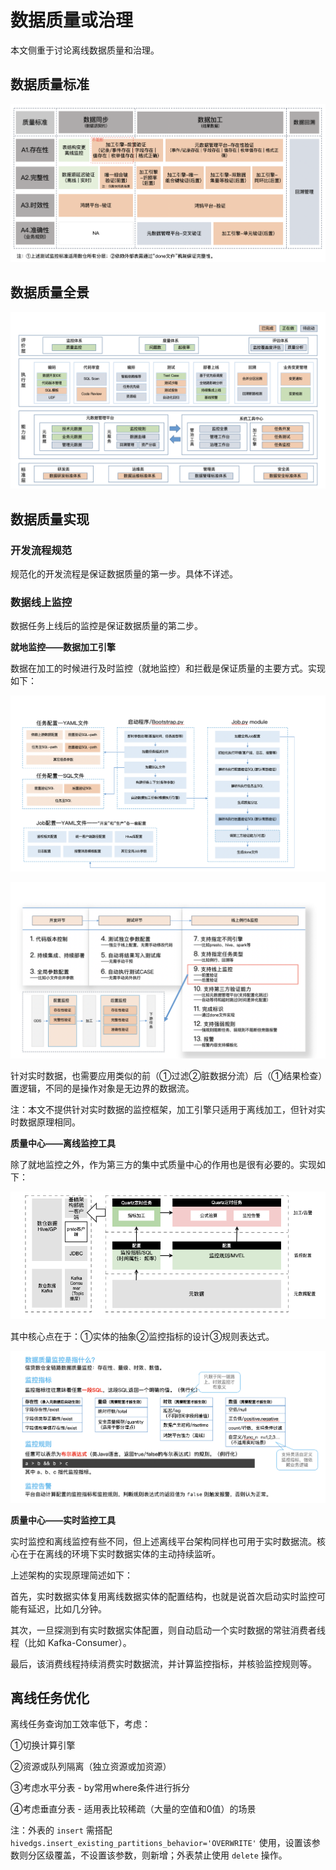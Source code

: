 # 数据质量或治理

本文侧重于讨论离线数据质量和治理。

## 数据质量标准

![](dw-batch-quality-standards.png)

## 数据质量全景

![](dw-batch-quality-arch-overview.png)

## 数据质量实现

### 开发流程规范

规范化的开发流程是保证数据质量的第一步。具体不详述。

### 数据线上监控

数据任务上线后的监控是保证数据质量的第二步。

**就地监控——数据加工引擎**

数据在加工的时候进行及时监控（就地监控）和拦截是保证质量的主要方式。实现如下：

![](dw-batch-quality-self-impl-arch.png)

![](dw-batch-quality-self-impl-features.png)

针对实时数据，也需要应用类似的前（①过滤②脏数据分流）后（①结果检查）置逻辑，不同的是操作对象是无边界的数据流。

注：本文不提供针对实时数据的监控框架，加工引擎只适用于离线加工，但针对实时数据原理相同。

**质量中心——离线监控工具**

除了就地监控之外，作为第三方的集中式质量中心的作用也是很有必要的。实现如下：

![](dw-batch-quality-corndog-impl-arch.png)

其中核心点在于：①实体的抽象②监控指标的设计③规则表达式。

![](dw-batch-quality-corndog-impl-details.png)

**质量中心——实时监控工具**

实时监控和离线监控有些不同，但上述离线平台架构同样也可用于实时数据流。核心在于在离线的环境下实时数据实体的主动持续监听。

上述架构的实现原理简述如下：

首先，实时数据实体复用离线数据实体的配置结构，也就是说首次启动实时监控可能有延迟，比如几分钟。

其次，一旦探测到有实时数据实体配置，则自动启动一个实时数据的常驻消费者线程（比如 Kafka-Consumer）。

最后，该消费线程持续消费实时数据流，并计算监控指标，并核验监控规则等。

## 离线任务优化

离线任务查询加工效率低下，考虑：

①切换计算引擎

②资源或队列隔离（独立资源或加资源）

③考虑水平分表 - by常用where条件进行拆分

④考虑垂直分表 - 适用表比较稀疏（大量的空值和0值）的场景

注：外表的 `insert` 需搭配 `hivedgs.insert_existing_partitions_behavior='OVERWRITE'` 使用，设置该参数则分区级覆盖，不设置该参数，则新增；外表禁止使用 `delete` 操作。
